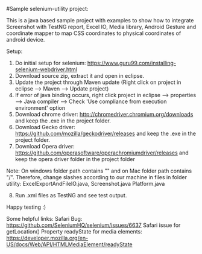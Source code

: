 #Sample selenium-utility project:

This is a java based sample project with examples to show how to integrate Screenshot with TestNG report, Excel IO, Media library, Android Gesture and coordinate mapper to map CSS coordinates to physical coordinates of android device.

Setup:
1. Do initial setup for selenium: https://www.guru99.com/installing-selenium-webdriver.html
2. Download source zip, extract it and open in eclipse.
3. Update the project through Maven update (Right click on project in eclipse --> Maven --> Update project)
4. If error of java binding occurs, right click project in eclipse --> properties --> Java compiler --> Check 'Use compliance from execution environment' option
5. Download chrome driver: http://chromedriver.chromium.org/downloads and keep the .exe in the project folder.
6. Download Gecko driver: https://github.com/mozilla/geckodriver/releases and keep the .exe in the project folder.
7. Download Opera driver: https://github.com/operasoftware/operachromiumdriver/releases and keep the opera driver folder in the project folder 

Note: On windows folder path contains "\" and on Mac folder path contains "/".
Therefore, change slashes according to our machine in files in folder utility: ExcelExportAndFileIO.java, Screenshot.java
Platform.java

8. Run .xml files as TestNG and see test output.

Happy testing :)

Some helpful links: 
Safari Bug: https://github.com/SeleniumHQ/selenium/issues/6637 Safari issue for getLocation()
Property readyState for media elements: https://developer.mozilla.org/en-US/docs/Web/API/HTMLMediaElement/readyState
